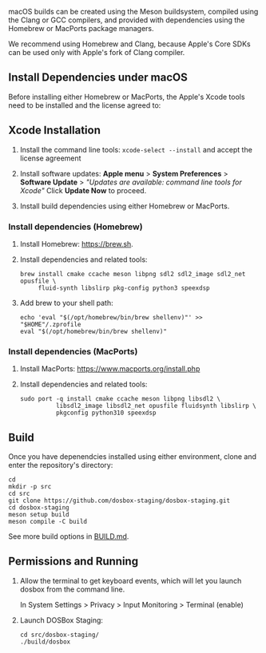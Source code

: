 macOS builds can be created using the Meson buildsystem, compiled using
the Clang or GCC compilers, and provided with dependencies using the Homebrew
or MacPorts package managers.

We recommend using Homebrew and Clang, because Apple's Core SDKs can be
used only with Apple's fork of Clang compiler.


## Install Dependencies under macOS

Before installing either Homebrew or MacPorts, the Apple's Xcode tools need
to be installed and the license agreed to:


## Xcode Installation

1. Install the command line tools: `xcode-select --install`
    and accept the license agreement

2. Install software updates:
    **Apple menu** >
    **System Preferences** >
    **Software Update** >
    *"Updates are available: command line tools for Xcode"*
    Click **Update Now** to proceed.

3. Install build dependencies using either Homebrew or MacPorts.

### Install dependencies (Homebrew)

1. Install Homebrew: <https://brew.sh>.
2. Install dependencies and related tools:

    ``` shell
    brew install cmake ccache meson libpng sdl2 sdl2_image sdl2_net opusfile \
         fluid-synth libslirp pkg-config python3 speexdsp
    ```

3. Add brew to your shell path:

    ``` shell
    echo 'eval "$(/opt/homebrew/bin/brew shellenv)"' >> "$HOME"/.zprofile
    eval "$(/opt/homebrew/bin/brew shellenv)"
    ```

### Install dependencies (MacPorts)

1. Install MacPorts: <https://www.macports.org/install.php>
2. Install dependencies and related tools:

    ``` shell
    sudo port -q install cmake ccache meson libpng libsdl2 \
              libsdl2_image libsdl2_net opusfile fluidsynth libslirp \
              pkgconfig python310 speexdsp
    ```

## Build

Once you have depenendcies installed using either environment, clone and
enter the repository's directory:

``` shell
cd
mkdir -p src
cd src
git clone https://github.com/dosbox-staging/dosbox-staging.git
cd dosbox-staging
meson setup build
meson compile -C build
```

See more build options in [BUILD.md](/BUILD.md).


## Permissions and Running

1. Allow the terminal to get keyboard events, which will let you
   launch dosbox from the command line.

    In System Settings > Privacy > Input Monitoring > Terminal (enable)

2. Launch DOSBox Staging:

    ``` shell
    cd src/dosbox-staging/
    ./build/dosbox
    ```
